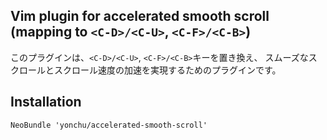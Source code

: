 Vim plugin for accelerated smooth scroll (mapping to `<C-D>/<C-U>`, `<C-F>/<C-B>`)
--------------------------------------------------------------------------------------

このプラグインは、`<C-D>/<C-U>`, `<C-F>/<C-B>`キーを置き換え、
スムーズなスクロールとスクロール速度の加速を実現するためのプラグインです。


## Installation

```vim
NeoBundle 'yonchu/accelerated-smooth-scroll'
```
